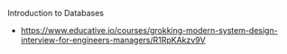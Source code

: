 Introduction to Databases
- https://www.educative.io/courses/grokking-modern-system-design-interview-for-engineers-managers/R1RpKAkzv9V